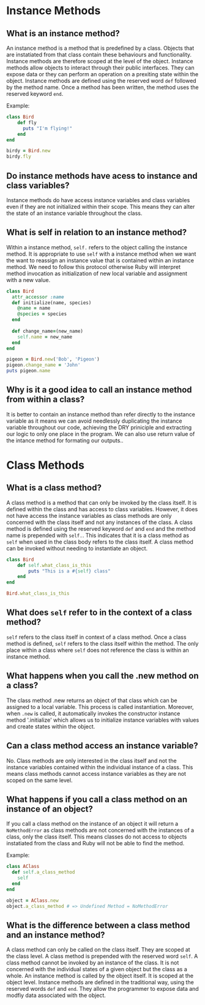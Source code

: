 # Instance Methods
## What is an instance method?

An instance method is a method that is predefined by a class. Objects that are instatiated from that class contain these behaviours and functionality. Instance methods are therefore scoped at the level of the object. Instance methods allow objects to interact through their public interfaces. They can expose data or they can perform an operation on a prexiting state within the object. Instance methods are defined using the reserved word `def` followed by the method name. Once a method has been written, the method uses the reserved keyword `end`.

Example:
```ruby
class Bird
	def fly
	  puts "I'm flying!"
	end
end

birdy = Bird.new
birdy.fly
```
## Do instance methods have acess to instance and class variables?
Instance methods do have access instance variables and class variables even if they are not initialized within their scope. This means they can alter the state of an instance variable throughout the class.

## What is self in relation to an instance method?
Within a instance method, `self.` refers to the object calling the instance method. It is appropriate to use `self` with a instance method when we want the want to reassign an instance value that is contained within an instance method. We need to follow this protocol otherwise Ruby will interpret method invocation as initialization of new local variable and assignment with a new value. 

```ruby
class Bird
  attr_accessor :name
  def initialize(name, species)
    @name = name
    @species = species
  end
  
  def change_name=(new_name)
    self.name = new_name
  end
end

pigeon = Bird.new('Bob', 'Pigeon')
pigeon.change_name = 'John'
puts pigeon.name
```

## Why is it a good idea to call an instance method from within a class?
It is better to contain an instance method than refer directly to the instance variable as it means we can avoid needlessly duplicating the instance variable throughout our code, achieving the DRY priniciple and extracting our logic to only one place in the program. We can also use return value of the intance method for formating our outputs..

# Class Methods

## What is a class method? 
A class method is a method that can only be invoked by the class itself. It is defined within the class and has access to class variables. However, it does not have access the instance variables as class methods are only concerned with the class itself and not any instances of the class. A class method is defined using the reserved keyword `def` and `end` and the method name is prepended with `self.`. This indicates that it is a class method as `self` when used in the class body refers to the class itself. A class method can be invoked without needing to instantiate an object. 

```ruby
class Bird
	def self.what_class_is_this
		puts "This is a #{self} class"
	end
end

Bird.what_class_is_this
```

## What does `self` refer to in the context of a class method?
`self` refers to the class itself in context of a class method. Once a class method is defined, `self` refers to the class itself within the method. The only place within a class where `self` does not reference the class is within an instance method. 

## What happens when you call the .new method on a class? 

The class method .new returns an object of that class which can be assigned to a local variable. This process is called instantiation. Moreover, when `.new` is called, it automatically invokes the constructor instance method '.initialize' which allows us to initialize instance variables with values and create states within the object. 

## Can a class method access an instance variable? 
No. Class methods are only interested in the class itself and not the instance variables contained within the individual instance of a class. This means class methods cannot access instance variables as they are not scoped on the same level.

## What happens if you call a class method on an instance of an object?
If you call a class method on the instance of an object it will return a `NoMethodError` as class methods are not concerned with the instances of a class, only the class itself. This means classes do not access to objects instatiated from the class and Ruby will not be able to find the method. 

Example:

```ruby
class AClass
  def self.a_class_method
    self
  end
end

object = AClass.new
object.a_class_method # => Undefined Method = NoMethodError
``` 

## What is the difference between a class method and an instance method? 

A class method can only be called on the class itself. They are scoped at the class level. A class method is prepended with the reserved word `self`. A class method cannot be invoked by an instance of the class. It is not concerned with the individual states of a given object but the class as a whole. An instance method is called by the object itself. It is scoped at the object level. Instance methods are defined in the traditional way, using the reserved words `def` and `end`. They allow the programmer to expose data and modfiy data associated with the object. 
